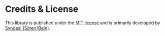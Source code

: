 # Credits & License

This library is published under the [MIT license](https://choosealicense.com/licenses/mit/) and is primarily developed
by [Syndesi (Sören Klein)](https://github.com/Syndesi).
